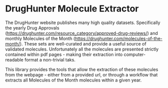 # DrugHunter Molecule Extractor

The DrugHunter website publishes many high quality datasets. Specifically
the yearly Drug Approvals (https://drughunter.com/resource_category/approved-drug-reviews/) and monthly Molecules of the Month (https://drughunter.com/molecules-of-the-month/). These sets are well-curated and provide a useful source of validated molecules. Unfortunately
all the molecules are presented strictly contained within pdf pages - making their extraction into computer-readable format a non-trivial taks.

This library provides the tools that allow the extraction of these molecules from the webpage - either from a provided url,
or through a workflow that extracts all Molecules of the Month molecules within a given year.


